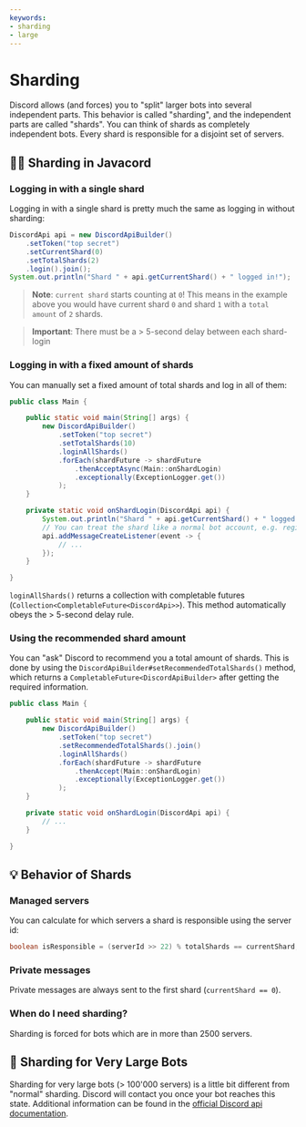 ```yaml
---
keywords:
- sharding
- large
---
```


# Sharding

Discord allows (and forces) you to "split" larger bots into several independent parts. This behavior is called "sharding", and the independent parts are called "shards". You can think of shards as completely independent bots. Every shard is responsible for a disjoint set of servers.

## :woman_factory_worker: Sharding in Javacord

### Logging in with a single shard

Logging in with a single shard is pretty much the same as logging in without sharding:
```java
DiscordApi api = new DiscordApiBuilder()
    .setToken("top secret")
    .setCurrentShard(0)
    .setTotalShards(2)
    .login().join();
System.out.println("Shard " + api.getCurrentShard() + " logged in!");
```
> **Note**: `current shard` starts counting at `0`! This means in the example above you would have current shard `0` and shard `1` with a `total amount` of `2` shards.

> **Important**: There must be a > 5-second delay between each shard-login

### Logging in with a fixed amount of shards

You can manually set a fixed amount of total shards and log in all of them:
```java
public class Main {

    public static void main(String[] args) {
        new DiscordApiBuilder()
            .setToken("top secret")
            .setTotalShards(10)
            .loginAllShards()
            .forEach(shardFuture -> shardFuture
                .thenAcceptAsync(Main::onShardLogin)
                .exceptionally(ExceptionLogger.get())
            );
    }

    private static void onShardLogin(DiscordApi api) {
        System.out.println("Shard " + api.getCurrentShard() + " logged in!");
        // You can treat the shard like a normal bot account, e.g. registering listeners
        api.addMessageCreateListener(event -> {
            // ...
        });
    }

}
```
`loginAllShards()` returns a collection with completable futures (`Collection<CompletableFuture<DiscordApi>>`). This method automatically obeys the > 5-second delay rule.

### Using the recommended shard amount

You can "ask" Discord to recommend you a total amount of shards. This is done by using the `DiscordApiBuilder#setRecommendedTotalShards()` method, which returns a `CompletableFuture<DiscordApiBuilder>` after getting the required information.

```java
public class Main {

    public static void main(String[] args) {
        new DiscordApiBuilder()
            .setToken("top secret")
            .setRecommendedTotalShards().join()
            .loginAllShards()
            .forEach(shardFuture -> shardFuture
                .thenAccept(Main::onShardLogin)
                .exceptionally(ExceptionLogger.get())
            );
    }

    private static void onShardLogin(DiscordApi api) {
        // ...
    }

}
```

## :bulb: Behavior of Shards

### Managed servers

You can calculate for which servers a shard is responsible using the server id:
```java
boolean isResponsible = (serverId >> 22) % totalShards == currentShard;
```

### Private messages

Private messages are always sent to the first shard (`currentShard == 0`).

### When do I need sharding?

Sharding is forced for bots which are in more than 2500 servers.

## :sunrise_over_mountains: Sharding for Very Large Bots

Sharding for very large bots (> 100'000 servers) is a little bit different from "normal" sharding. Discord will contact you once your bot reaches this state. Additional information can be found in the [official Discord api documentation](https://discordapp.com/developers/docs/topics/gateway#sharding-for-very-large-bots).
